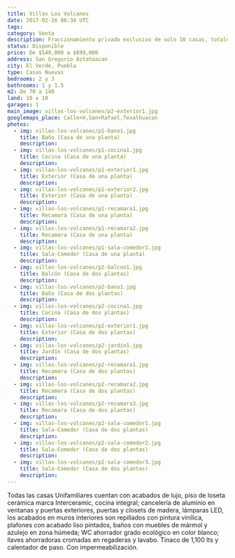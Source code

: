 ```yaml
---
title: Villas Los Volcanes
date: 2017-02-16 06:34 UTC
tags:
category: Venta
description: Fraccionamiento privado exclusivo de solo 10 casas, totalmente cerrado con Portón Eléctrico. Casas Unifamiliares de 1 y 2 plantas; 2 y 3 recámaras, ¡con opción a ampliarse a 3 recámaras!. Todas con Calentador de Paso de recuperación rápida; Jardín y Patio de Servicio. Con instalaciones de luz, agua y drenaje subterraneas; alumbrado público y calles adoquinadas. Ubicadas en calle San Gregorio Aztotoacan, El Verde Puebla. Frente a la Secundaria Técnica y Centro de Salud.
status: Disponible
price: De $549,000 a $899,000
address: San Gregorio Aztotoacan
city: El Verde, Puebla
type: Casas Nuevas
bedrooms: 2 y 3
bathrooms: 1 y 1.5
m2: De 70 a 140
land: 10 x 10
garages: 1
main_image: villas-los-volcanes/p2-exterior1.jpg
googlemaps_place: Calle+H,San+Rafael,Texalhuacan
photos:
  - img: villas-los-volcanes/p1-bano1.jpg
    title: Baño (Casa de una planta)
    description:
  - img: villas-los-volcanes/p1-cocina1.jpg
    title: Cocina (Casa de una planta)
    description:
  - img: villas-los-volcanes/p1-exterior1.jpg
    title: Exterior (Casa de una planta)
    description:
  - img: villas-los-volcanes/p1-exterior2.jpg
    title: Exterior (Casa de una planta)
    description:
  - img: villas-los-volcanes/p1-recamara1.jpg
    title: Recamara (Casa de una planta)
    description:
  - img: villas-los-volcanes/p1-recamara2.jpg
    title: Recamara (Casa de una planta)
    description:
  - img: villas-los-volcanes/p1-sala-comedor1.jpg
    title: Sala-Comedor (Casa de una planta)
    description:
  - img: villas-los-volcanes/p2-balcon1.jpg
    title: Balcón (Casa de dos plantas)
    description:
  - img: villas-los-volcanes/p2-bano1.jpg
    title: Baño (Casa de dos plantas)
    description:
  - img: villas-los-volcanes/p2-cocina1.jpg
    title: Cocina (Casa de dos plantas)
    description:
  - img: villas-los-volcanes/p2-exterior1.jpg
    title: Exterior (Casa de dos plantas)
    description:
  - img: villas-los-volcanes/p2-jardin1.jpg
    title: Jardín (Casa de dos plantas)
    description:
  - img: villas-los-volcanes/p2-recamara1.jpg
    title: Recamara (Casa de dos plantas)
    description:
  - img: villas-los-volcanes/p2-recamara2.jpg
    title: Recamara (Casa de dos plantas)
    description:
  - img: villas-los-volcanes/p2-recamara3.jpg
    title: Recamara (Casa de dos plantas)
    description:
  - img: villas-los-volcanes/p2-sala-comedor1.jpg
    title: Sala-Comedor (Casa de dos plantas)
    description:
  - img: villas-los-volcanes/p2-sala-comedor2.jpg
    title: Sala-Comedor (Casa de dos plantas)
    description:
  - img: villas-los-volcanes/p2-sala-comedor3.jpg
    title: Sala-Comedor (Casa de dos plantas)
    description:
---
```


Todas las casas Unifamiliares cuentan con acabados de lujo, piso de loseta cerámica marca Interceramic, cocina integral; cancelería de aluminio en ventanas y puertas exteriores, puertas y closets de madera, lámparas LED, los acabados en muros interiores son repillados con pintura vinílica, plafones con acabado liso pintados, baños con muebles de mármol y azulejo en zona húmeda; WC ahorrador grado ecológico en color blanco; llaves ahorradoras cromadas en regaderas y lavabo. Tinaco de 1,100 lts y calentador de paso. Con impermeabilización.
